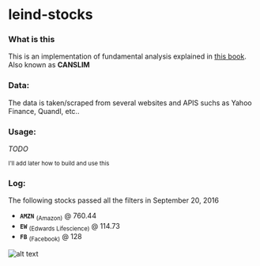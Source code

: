 # leind-stocks

### What is this
This is an implementation of fundamental analysis explained in [this book](https://www.amazon.com/How-Make-Money-Stocks-Winning/dp/0071614133). Also known as **CANSLIM**

### Data:
The data is taken/scraped from several websites and APIS suchs as Yahoo Finance, Quandl, etc..

### Usage:
_TODO_

<sub>I'll add later how to build and use this</sub>

### Log:
The following stocks passed all the filters in September 20, 2016
+ **`AMZN`** <sub>(Amazon)</sub> @ 760.44
+ **`EW`** <sub>(Edwards Lifescience)</sub> @ 114.73
+ **`FB`** <sub>(Facebook)</sub> @ 128

![alt text](http://i.imgur.com/tXgFais.png?1 "")
